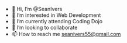 - 👋 Hi, I’m @SeanIvers
- 👀 I’m interested in Web Development
- 🌱 I’m currently attending Coding Dojo
- 💞️ I’m looking to collaborate
- 📫 How to reach me seanivers55@gmail.com

<!---
SeanIvers/SeanIvers is a ✨ special ✨ repository because its `README.md` (this file) appears on your GitHub profile.
You can click the Preview link to take a look at your changes.
--->
